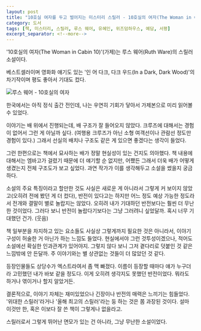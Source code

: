 ```yaml
---
layout: post
title: "10호실 여자를 두고 벌어지는 미스터리 스릴러 - 10호실의 여자(The Woman in Cabin 10)(가제)"
category: 도서
tags: [책, 미스터리, 스릴러, 루스 웨어, 유혜인, 위즈덤하우스, 예담, 서평]
excerpt_separator: <!--more-->
---
```


'10호실의 여자(The Woman in Cabin 10)'(가제)는 루스 웨어(Ruth Ware)의 스릴러 소설이다.
<!--more-->
베스트셀러이며 영화화 얘기도 있는 '인 어 다크, 다크 우드(In a Dark, Dark Wood)'의 차기작이며 평도 좋아서 기대도 컸다.


![루스 웨어 - 10호실의 여자](https://lh3.googleusercontent.com/-FBVpRfnRiWo/WPN5L2pAp1I/AAAAAAAAThU/vETG9AfV5X8-ZCJmw1MWHBUqzLwGP3oOgCE0/s360/the-woman-in-cabin-10-book.jpg "바다위 선상이라는 일종의 밀실에서 벌어지는 살인사건을 다뤘다.")


한국에서는 아직 정식 출간 전인데,
나는 우연히 기회가 닿아서 가제본으로 미리 읽어볼 수 있었다.

<!--
먼저 놀랐던 것은 편집이나 번역, 교정이 이뤄지지 않은 상태였다는 거다.
비록 '가제본'이라고는 하나 꾸미지는 않아서 글 자체에 대해서는 정리가 끝난 상태일지 알았다.
그런데, 번역도 어색한 게 있고, 오타 등 교정도 안 됐으며, 심지어 이면지를 쓴 건지 중간 내용도 초반에 나오는 등 편집도 안 되어있더라고.
이런 점이 집중력을 좀 떨어뜨리게 하기도 했는데,
깔끔하게 정리된 정식 출간 도서를 보면 또 얼마나 느낌이 다를지 궁금해졌다.
편집 전, 후를 볼 수 있는 건 흔치 않은 기회니까.
-->

이야기는 배 위에서 진행되는데, 배 구조가 잘 들어오지 않았다.
크루즈에 대해서는 경험이 없어서 그런 게 아닐까 싶다.
(여행용 크루즈가 아닌 소형 여객선이나 관람선 정도만 경험이 있다.)
그래서 선실의 배치나 구조도 같은 게 있으면 좋겠다는 생각이 들었다.

그런 한편으로는 책에서 묘사하는 배가 정말 현실성이 있는 건지도 의아했다.
책 내용에 대해서는 엠바고가 걸렸기 때문에 더 얘기할 순 없지만,
어쨌든 그래서 더욱 배가 어떻게 생겼는지 전체 구조도가 보고 싶었다.
과연 작가가 이를 생각해두고 소설을 썼을지 궁금하다.

소설의 주요 특징이라고 할만한 것도 사실은 새로운 게 아니라서 그렇게 커 보이지 않았고(오히려 전에 봤던 게 더 컸다),
반전이 있다고는 하지만 어느 정도 예상 가능한 정도라서 전개와 결말이 별로 놀랍지는 않았다.
오히려 내가 기대하던 반전보다는 훨씬 더 무난한 것이었다.
그러다 보니 반전이 놀랍다기보다는 그냥 그러려니 싶었달까.
혹시 너무 기대했던 건가. (웃음)

책 일부분을 차지하고 있는 요소들도 사실상 그렇게까지 필요한 것은 아니라서, 이야기 구성이 허술한 거 아닌가 하는 느낌도 들었다.
현실에서야 그런 것투성이겠으나, 적어도 소설에선 확실한 인과관계가 있어야지.
그렇지 않다 보니 그저 곁다리로 덧붙인 것 같은 느낌밖에 안 든달까.
주 이야기와는 별 상관없는 것들이 더 많았던 것 같다.

등장인물들도 상당수가 엑스트라여서 좀 맥 빠졌다.
이름이 등장할 때마다 얘가 누구더라 고민했던 내가 바보 같을 정도다.
이게 오히려 생각지도 못했던 반전이었다.
뭐라도 하거나 엮이거나 할지 알았거든.

결론적으로, 이야기 자체는 재미있었으나 긴장이나 반전의 매력은 느끼기는 힘들었다.
'위대한 스릴러'라거나 '올해 최고의 스릴러'라는 둥 하는 것은 쫌 과장된 것이다.
설마 이것만 한, 혹은 이보다 잘 쓴 책이 그렇게나 없을라고.

스릴러로서 그렇게 뛰어난 면모가 있는 건 아니라,
그냥 무난한 소설이었다.
